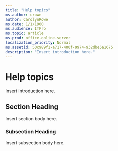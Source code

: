 ```yaml
---
title: "Help topics"
ms.author: crowe
author: CarolynRowe
ms.date: 1/1/1900
ms.audience: ITPro
ms.topic: article
ms.prod: office-online-server
localization_priority: Normal
ms.assetid: 50c989f1-a717-400f-9974-932dbe5a1675
description: "Insert introduction here."
---
```


# Help topics
 
Insert introduction here.
  
## Section Heading

Insert section body here.
  
### Subsection Heading

Insert subsection body here.
  

